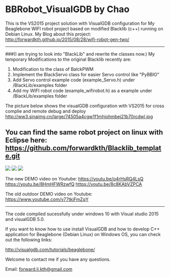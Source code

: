 # BBRobot_VisualGDB by Chao
This is the VS2015 project solution with VisualGDB configuration for My Beaglebone WIFI robot project based on modified Blacklib (c++) running on Debian Linux. 
My Blog about this project: http://forwardkth.github.io/2015/08/28/wifi-robot-gen-two/ 

-------------------------------------------------------------
###(I am trying to look into "BlackLib" and rewrite the  classes now.)
My temporary Modifications to the original Blacklib recently are:

1. Modification to the class of BalckPWM
2. Implement the BlackServo class for easier Servo control like "PyBBIO"
3. Add Servo control example code (example_Servo.h) under /BlackLib/examples folder
4. Add my WIFI robot code (example_wifirobot.h) as a example under /BlackLib/examples folder

The picture below shows the visualGDB configuration with VS2015 for cross complie and remote debug and deploy
http://ww3.sinaimg.cn/large/74505a4cgw1f1mhjohmbej21b70rcdwl.jpg

You can find the same robot project on linux with Eclipse here: https://github.com/forwardkth/Blacklib_template.git 
------------------------------------------------------------
![](http://ww2.sinaimg.cn/mw690/74505a4cgw1evho2onxwsj21kw16o7wh.jpg)
![](http://ww1.sinaimg.cn/mw690/74505a4cgw1evgrdvaux5j21kw16o1if.jpg)
![](http://ww4.sinaimg.cn/mw1024/74505a4cjw1f15bm3c82lj218g0xcqku.jpg)

The new DEMO video on Youtube:
https://youtu.be/q4rHsRQ4LsQ
https://youtu.be/8HmHFWRzwfQ
https://youtu.be/8c8KAbVZPCA

The old outdoor DEMO video on Youtube:
https://www.youtube.com/v77tkjFmZqY

------------------------------------------------------------
The code compiled sucessfully under windows 10 with Visual studio 2015 and visualGDB 5.0.

If you want to know how to use install VisualGDB and how to develop C++ application for Beaglebone (Debian Linux) 
on Windows OS, you can check out the following links:

http://visualgdb.com/tutorials/beaglebone/

Welcome to contact me if you have any questions.

Email: forward.li.kth@gmail.com